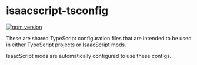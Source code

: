 # isaacscript-tsconfig

[![npm version](https://img.shields.io/npm/v/isaacscript-tsconfig.svg)](https://www.npmjs.com/package/isaacscript-tsconfig)

These are shared TypeScript configuration files that are intended to be used in either [TypeScript](https://www.typescriptlang.org/) projects or [IsaacScript](https://isaacscript.github.io/) mods.

IsaacScript mods are automatically configured to use these configs.
